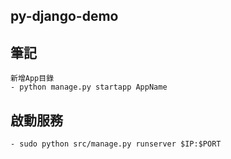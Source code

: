 ## py-django-demo

## 筆記

    新增App目錄
    - python manage.py startapp AppName

## 啟動服務
    
    - sudo python src/manage.py runserver $IP:$PORT

